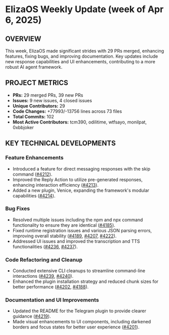 # ElizaOS Weekly Update (week of Apr 6, 2025)

## OVERVIEW 
This week, ElizaOS made significant strides with 29 PRs merged, enhancing features, fixing bugs, and improving documentation. Key updates include new response capabilities and UI enhancements, contributing to a more robust AI agent framework.

## PROJECT METRICS
- **PRs:** 29 merged PRs, 39 new PRs
- **Issues:** 9 new issues, 4 closed issues
- **Unique Contributors:** 29
- **Code Changes:** +77993/-13756 lines across 73 files
- **Total Commits:** 102
- **Most Active Contributors:** tcm390, odilitime, wtfsayo, monilpat, 0xbbjoker

## KEY TECHNICAL DEVELOPMENTS

### Feature Enhancements
- Introduced a feature for direct messaging responses with the skip command ([#4212](https://github.com/elizaos/eliza/pull/4212)).
- Improved the Reply Action to utilize pre-generated responses, enhancing interaction efficiency ([#4213](https://github.com/elizaos/eliza/pull/4213)).
- Added a new plugin, Venice, expanding the framework's modular capabilities ([#4214](https://github.com/elizaos/eliza/pull/4214)).

### Bug Fixes
- Resolved multiple issues including the npm and npx command functionality to ensure they are identical ([#4185](https://github.com/elizaos/eliza/pull/4185)).
- Fixed runtime registration issues and various JSON parsing errors, improving overall stability ([#4189](https://github.com/elizaos/eliza/pull/4189), [#4207](https://github.com/elizaos/eliza/pull/4207), [#4222](https://github.com/elizaos/eliza/pull/4222)).
- Addressed UI issues and improved the transcription and TTS functionalities ([#4236](https://github.com/elizaos/eliza/pull/4236), [#4237](https://github.com/elizaos/eliza/pull/4237)).

### Code Refactoring and Cleanup
- Conducted extensive CLI cleanups to streamline command-line interactions ([#4239](https://github.com/elizaos/eliza/pull/4239), [#4240](https://github.com/elizaos/eliza/pull/4240)).
- Enhanced the plugin installation strategy and reduced chunk sizes for better performance ([#4202](https://github.com/elizaos/eliza/pull/4202), [#4188](https://github.com/elizaos/eliza/pull/4188)).

### Documentation and UI Improvements
- Updated the README for the Telegram plugin to provide clearer guidance ([#4219](https://github.com/elizaos/eliza/pull/4219)).
- Made visual enhancements to UI components, including darkened borders and focus states for better user experience ([#4201](https://github.com/elizaos/eliza/pull/4201)).